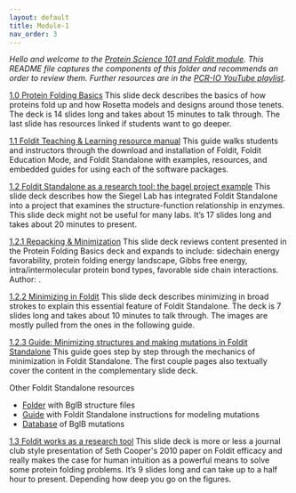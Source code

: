 ```yaml
---
layout: default
title: Module-1
nav_order: 3
---
```




*Hello and welcome to the [Protein Science 101 and Foldit module](https://drive.google.com/drive/folders/1O6xvUJTeYaR80rhrCv2bG8X5R50VQn8o?usp=sharing). This README file captures the components of this folder and recommends an order to review them. Further resources are in the [PCR-IO YouTube playlist](https://www.youtube.com/playlist?list=PLqQF2dP12YiuMYL1gGg9_g-JiGeW_2GJv).*

[1.0 Protein Folding Basics](https://docs.google.com/presentation/d/1zj4ROzc_cnJHmPAECkaHJCRgZ7CQceIa1toc4ThMdeg/edit?usp=sharing)
This slide deck describes the basics of how proteins fold up and how Rosetta models and designs around those tenets. The deck is 14 slides long and takes about 15 minutes to talk through. The last slide has resources linked if students want to go deeper. 

[1.1 Foldit Teaching & Learning resource manual](https://docs.google.com/document/d/1tw6jm-TPNei_m-j9GvRitLoYilJ8t3BN0sHE0RUjsCU/edit?usp=sharing)
This guide walks students and instructors through the download and installation of Foldit, Foldit Education Mode, and Foldit Standalone with examples, resources, and embedded guides for using each of the software packages.

[1.2 Foldit Standalone as a research tool:  the bagel project example](https://docs.google.com/presentation/d/1_msSiQHH8UejVHTAd-X2u-iFQQigrPeEWgupZj-v1Jc/edit?usp=sharing)
This slide deck describes how the Siegel Lab has integrated Foldit Standalone into a project that examines the structure-function relationship in enzymes. This slide deck might not be useful for many labs. It’s 17 slides long and takes about 20 minutes to present. 

[1.2.1 Repacking & Minimization](https://docs.google.com/presentation/d/1kp-oaG-76EEMo0unpFWoZ978utJ7cZwf5-hli4cu7Fo/edit?usp=sharing)
This slide deck reviews content presented in the Protein Folding Basics deck and expands to include: sidechain energy favorability, protein folding energy landscape, Gibbs free energy, intra/intermolecular protein bond types, favorable side chain interactions. Author: .

[1.2.2 Minimizing in Foldit](https://docs.google.com/presentation/d/1_u1O37v-mAF8VU6VvdcyfVLA_1Ke-71JsIKpjXkftSc/edit?usp=sharing)
This slide deck describes minimizing in broad strokes to explain this essential feature of Foldit Standalone. The deck is 7 slides long and takes about 10 minutes to talk through. The images are mostly pulled from the ones in the following guide.

[1.2.3 Guide: Minimizing structures and making mutations in Foldit Standalone](https://docs.google.com/document/d/12QqPrFGhgQMFsUH0X45UDndf1Egi3rdhbOLP8O3w6kE/edit?usp=sharing)
This guide goes step by step through the mechanics of minimization in Foldit Standalone. The first couple pages also textually cover the content in the complementary slide deck.

Other Foldit Standalone resources


* [Folder](https://drive.google.com/drive/folders/1hfNI3kB9AkuV1_x5b8NGDufXqEp2o4gN?usp=sharing) with BglB structure files
* [Guide](https://docs.google.com/document/d/12QqPrFGhgQMFsUH0X45UDndf1Egi3rdhbOLP8O3w6kE/edit?usp=sharing) with Foldit Standalone instructions for modeling mutations
* [Database](https://docs.google.com/document/d/12QqPrFGhgQMFsUH0X45UDndf1Egi3rdhbOLP8O3w6kE/edit?usp=sharing) of BglB mutations 

[1.3 Foldit works as a research tool](https://docs.google.com/presentation/d/1Og92V60Zi5goChLZtV75nVfD-VQqNcz-253vFRwMs2s/edit?usp=sharing)
This slide deck is more or less a journal club style presentation of Seth Cooper's 2010 paper on Foldit efficacy and really makes the case for human intuition as a powerful means to solve some protein folding problems. It’s 9 slides long and can take up to a half hour to present. Depending how deep you go on the figures.
